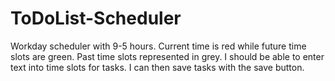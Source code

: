 # ToDoList-Scheduler

Workday scheduler with 9-5 hours. Current time is red while future time slots are green. Past time slots represented in grey.
I should be able to enter text into time slots for tasks. I can then save tasks with the save button. 
